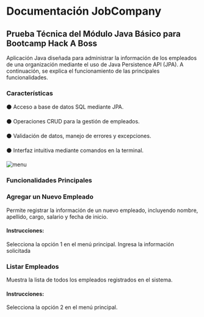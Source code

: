 # Documentación JobCompany
## Prueba Técnica del Módulo Java Básico para Bootcamp Hack A Boss

 Aplicación Java diseñada para administrar la información de los empleados de una organización mediante el uso de Java Persistence API (JPA). A continuación, se explica el funcionamiento de las principales funcionalidades.

 ### Características
 
⚫ Acceso a base de datos SQL mediante JPA.

⚫ Operaciones CRUD para la gestión de empleados.

⚫ Validación de datos, manejo de errores y excepciones.

⚫ Interfaz intuitiva mediante comandos en la terminal.

![menu](https://i.imgur.com/0Xtj9iM.png)

### Funcionalidades Principales

### Agregar un Nuevo Empleado
Permite registrar la información de un nuevo empleado, incluyendo nombre, apellido, cargo, salario y fecha de inicio.

#### Instrucciones:
Selecciona la opción 1 en el menú principal. Ingresa la información solicitada

### Listar Empleados
Muestra la lista de todos los empleados registrados en el sistema.

#### Instrucciones:
Selecciona la opción 2 en el menú principal.

